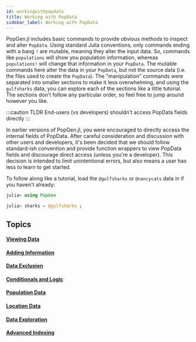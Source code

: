 ```yaml
---
id: workingwithpopdata
title: Working with PopData
sidebar_label: Working with PopData
---
```


PopGen.jl includes basic commands to provide obvious methods to inspect and alter `PopData`. Using standard Julia conventions, only commands ending with a bang `!` are mutable, meaning they alter the input data. So, commands like `populations` will show you population information, whereas `populations!` will change that information in your `PopData`. The mutable commands here alter the data in your `PopData`, but not the source data (i.e. the files used to create the `PopData`). The "manipulation" commands were separated into smaller sections to make it less overwhelming, and using the `gulfsharks` data, you can explore each of the sections like a little tutorial. The sections don't follow any particular order, so feel free to jump around however you like. 

:::caution TLDR
End-users (vs developers) shouldn't access PopData fields directly
:::

In earlier versions of PopGen.jl, you were encouraged to directly access the internal fields of PopData. After careful consideration
and discussion with other users and developers, it's been decided that we should follow standard-ish convention and provide function
wrappers to view PopData fields and discourage direct access (unless you're a developer). This decision is intended to limit unintentional
errors, but also means a user has less to learn to get started.

To follow along like a tutorial, load the `@gulfsharks` or `@nancycats` data in if you haven't already:

```julia
julia> using PopGen

julia> sharks = @gulfsharks ;
```

## Topics
#### [Viewing Data](./accessingelements.md)
#### [Adding Information](./addingdata.md)
#### [Data Exclusion](./exclusion.md)
#### [Conditionals and Logic](./conditionals.md)
#### [Population Data](./populationdata.md)
#### [Location Data](./locationdata.md)
#### [Data Exploration](./dataexploration.md)
#### [Advanced Indexing](./advancedindexing.md)
